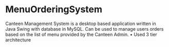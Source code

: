 # MenuOrderingSystem
Canteen Management System is a desktop based application written in Java Swing with database in MySQL. Can be used to manage users 
orders based on the list of menu provided by the Canteen Admin.
 •	Used 3 tier architecture

